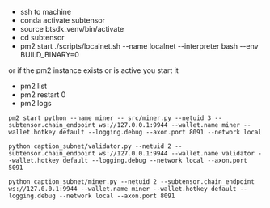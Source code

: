 - ssh to machine
- conda activate subtensor
- source btsdk_venv/bin/activate
- cd subtensor
- pm2 start ./scripts/localnet.sh --name localnet --interpreter bash --env BUILD_BINARY=0

or if the pm2 instance exists or is active you start it

- pm2 list
- pm2 restart 0
- pm2 logs


`pm2 start python --name miner -- src/miner.py --netuid 3 --subtensor.chain_endpoint ws://127.0.0.1:9944 --wallet.name miner --wallet.hotkey default --logging.debug --axon.port 8091 --network local`

`python caption_subnet/validator.py --netuid 2 --subtensor.chain_endpoint ws://127.0.0.1:9944 --wallet.name validator --wallet.hotkey default --logging.debug --network local --axon.port 5091`

`python caption_subnet/miner.py --netuid 2 --subtensor.chain_endpoint ws://127.0.0.1:9944 --wallet.name miner --wallet.hotkey default --logging.debug --network local --axon.port 8091`
